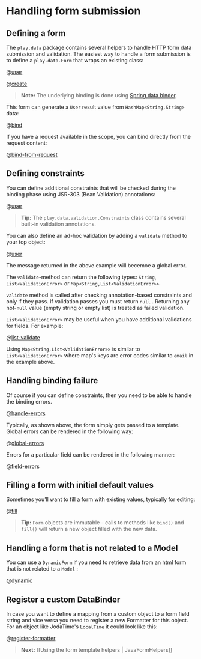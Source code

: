 # Handling form submission

## Defining a form

The `play.data` package contains several helpers to handle HTTP form data submission and validation. The easiest way to handle a form submission is to define a `play.data.Form` that wraps an existing class:

@[user](code/javaguide/forms/u1/User.java)

@[create](code/javaguide/forms/JavaForms.java)

> **Note:** The underlying binding is done using [Spring data binder](http://static.springsource.org/spring/docs/3.0.x/reference/validation.html).

This form can generate a `User` result value from `HashMap<String,String>` data:

@[bind](code/javaguide/forms/JavaForms.java)

If you have a request available in the scope, you can bind directly from the request content:

@[bind-from-request](code/javaguide/forms/JavaForms.java)

## Defining constraints

You can define additional constraints that will be checked during the binding phase using JSR-303 (Bean Validation) annotations:

@[user](code/javaguide/forms/u2/User.java)

> **Tip:** The `play.data.validation.Constraints` class contains several built-in validation annotations.

You can also define an ad-hoc validation by adding a `validate` method to your top object:

@[user](code/javaguide/forms/u3/User.java)

The message returned in the above example will becemoe a global error.

The `validate`-method can return the following types: `String`, `List<ValidationError>` or `Map<String,List<ValidationError>>`

`validate` method is called after checking annotation-based constraints and only if they pass.  If validation passes you must return `null` . Returning any not-`null` value (empty string or empty list) is treated as failed validation.

`List<ValidationError>` may be useful when you have additional validations for fields. For example:

@[list-validate](code/javaguide/forms/JavaForms.java)

Using `Map<String,List<ValidationError>>` is similar to `List<ValidationError>` where map's keys are error codes similar to `email` in the example above.

## Handling binding failure

Of course if you can define constraints, then you need to be able to handle the binding errors.

@[handle-errors](code/javaguide/forms/JavaForms.java)

Typically, as shown above, the form simply gets passed to a template.  Global errors can be rendered in the following way:

@[global-errors](code/javaguide/forms/view.scala.html)

Errors for a particular field can be rendered in the following manner:

@[field-errors](code/javaguide/forms/view.scala.html)


## Filling a form with initial default values

Sometimes you’ll want to fill a form with existing values, typically for editing:

@[fill](code/javaguide/forms/JavaForms.java)

> **Tip:** `Form` objects are immutable - calls to methods like `bind()` and `fill()` will return a new object filled with the new data.

## Handling a form that is not related to a Model

You can use a `DynamicForm` if you need to retrieve data from an html form that is not related to a `Model` :

@[dynamic](code/javaguide/forms/JavaForms.java)

## Register a custom DataBinder

In case you want to define a mapping from a custom object to a form field string and vice versa you need to register a new Formatter for this object.
For an object like JodaTime's `LocalTime` it could look like this:

@[register-formatter](code/javaguide/forms/JavaForms.java)

> **Next:** [[Using the form template helpers | JavaFormHelpers]]
